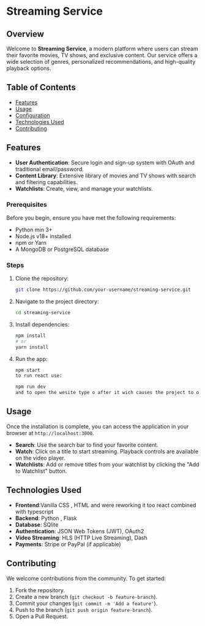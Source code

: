 # Streaming Service

## Overview
Welcome to **Streaming Service**, a modern platform where users can stream their favorite movies, TV shows, and exclusive content. Our service offers a wide selection of genres, personalized recommendations, and high-quality playback options.

## Table of Contents
- [Features](#features)
- [Usage](#usage)
- [Configuration](#configuration)
- [Technologies Used](#technologies-used)
- [Contributing](#contributing)

## Features
- **User Authentication**: Secure login and sign-up system with OAuth and traditional email/password.
- **Content Library**: Extensive library of movies and TV shows with search and filtering capabilities.
- **Watchlists**: Create, view, and manage your watchlists.

### Prerequisites
Before you begin, ensure you have met the following requirements:
- Python min 3+
- Node.js v18+ installed
- npm or Yarn
- A MongoDB or PostgreSQL database

### Steps
1. Clone the repository:
    ```bash
    git clone https://github.com/your-username/streaming-service.git
    ```
2. Navigate to the project directory:
    ```bash
    cd streaming-service
    ```
3. Install dependencies:
    ```bash
    npm install
    # or
    yarn install
    ```
4. Run the app:
    ```bash
    npm start
    to run react use: 

    npm run dev 
    and to open the wesite type o after it wich causes the project to open.
    ```

## Usage
Once the installation is complete, you can access the application in your browser at `http://localhost:3000`.

- **Search**: Use the search bar to find your favorite content.
- **Watch**: Click on a title to start streaming. Playback controls are available on the video player.
- **Watchlists**: Add or remove titles from your watchlist by clicking the "Add to Watchlist" button.


## Technologies Used
- **Frontend**:Vanilla CSS , HTML and were reworking it too react combined with typescript
- **Backend**: Python , Flask
- **Database**: SQlite
- **Authentication**: JSON Web Tokens (JWT), OAuth2
- **Video Streaming**: HLS (HTTP Live Streaming), Dash
- **Payments**: Stripe or PayPal (if applicable)

## Contributing
We welcome contributions from the community. To get started:
1. Fork the repository.
2. Create a new branch (`git checkout -b feature-branch`).
3. Commit your changes (`git commit -m 'Add a feature'`).
4. Push to the branch (`git push origin feature-branch`).
5. Open a Pull Request.

